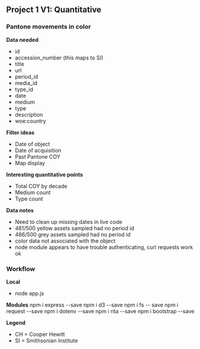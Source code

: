 ## Project 1 V1: Quantitative
### Pantone movements in color

**Data needed**
- id
- accession_number (this maps to SI)
- title
- url
- period_id
- media_id
- type_id
- date
- medium
- type
- description
- woe:country

**Filter ideas**
- Date of object
- Date of acquisition
- Past Pantone COY
- Map display

**Interesting quantitative points**
- Total COY by decade
- Medium count
- Type count

**Data notes**
- Need to clean up missing dates in live code
- 481/500 yellow assets sampled had no period id
- 486/500 grey assets sampled had no period id
- color data not associated with the object
- node module appears to have trouble authenticating, curl requests work ok


### Workflow


**Local**
- node app.js

**Modules**
npm i express --save
npm i d3 --save
npm i fs -- save
npm i request --save
npm i dotenv --save
npm i rita --save
npm i bootstrap --save


**Legend**
- CH = Cooper Hewitt
- SI = Smithsonian Institute